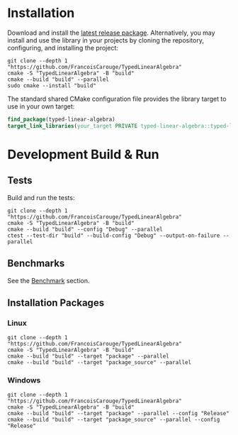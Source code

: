 # Installation

Download and install the [latest release package](https://github.com/FrancoisCarouge/TypedLinearAlgebra/releases). Alternatively, you may install and use the library in your projects by cloning the repository, configuring, and installing the project:

```shell
git clone --depth 1 "https://github.com/FrancoisCarouge/TypedLinearAlgebra"
cmake -S "TypedLinearAlgebra" -B "build"
cmake --build "build" --parallel
sudo cmake --install "build"
```

The standard shared CMake configuration file provides the library target to use in your own target:

```cmake
find_package(typed-linear-algebra)
target_link_libraries(your_target PRIVATE typed-linear-algebra::typed-linear-algebra)
```

# Development Build & Run

## Tests

Build and run the tests:

```shell
git clone --depth 1 "https://github.com/FrancoisCarouge/TypedLinearAlgebra"
cmake -S "TypedLinearAlgebra" -B "build"
cmake --build "build" --config "Debug" --parallel
ctest --test-dir "build" --build-config "Debug" --output-on-failure --parallel
```

## Benchmarks

See the [Benchmark](https://github.com/FrancoisCarouge/TypedLinearAlgebra/tree/master/benchmark) section.

## Installation Packages

### Linux

```shell
git clone --depth 1 "https://github.com/FrancoisCarouge/TypedLinearAlgebra"
cmake -S "TypedLinearAlgebra" -B "build"
cmake --build "build" --target "package" --parallel
cmake --build "build" --target "package_source" --parallel
```

### Windows

```shell
git clone --depth 1 "https://github.com/FrancoisCarouge/TypedLinearAlgebra"
cmake -S "TypedLinearAlgebra" -B "build"
cmake --build "build" --target "package" --parallel --config "Release"
cmake --build "build" --target "package_source" --parallel --config "Release"
```